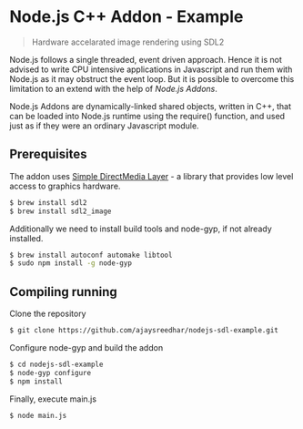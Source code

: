 # Node.js C++ Addon - Example

> Hardware accelarated image rendering using SDL2

Node.js follows a single threaded, event driven approach. Hence it is not advised to write CPU intensive applications in 
Javascript and run them with Node.js as it may obstruct the event loop. 
But it is possible to overcome this limitation to an extend with the help of _Node.js Addons_.

Node.js Addons are dynamically-linked shared objects, written in C++, that can be loaded into Node.js runtime using
the require() function, and used just as if they were an ordinary Javascript module.


## Prerequisites

The addon uses [Simple DirectMedia Layer](https://www.libsdl.org) - a library that provides low level access to graphics hardware.

```bash
$ brew install sdl2
$ brew install sdl2_image
```

Additionally we need to install build tools and node-gyp, if not already installed.

```bash
$ brew install autoconf automake libtool
$ sudo npm install -g node-gyp
```


## Compiling running

Clone the repository

```bash
$ git clone https://github.com/ajaysreedhar/nodejs-sdl-example.git
```

Configure node-gyp and build the addon

```bash
$ cd nodejs-sdl-example
$ node-gyp configure
$ npm install
```

Finally, execute main.js

```bash
$ node main.js
```
